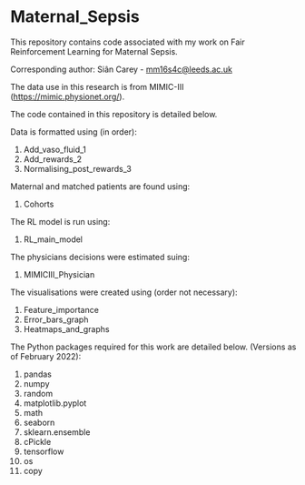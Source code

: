 # Maternal_Sepsis
This repository contains code associated with my work on Fair Reinforcement Learning for Maternal Sepsis.

Corresponding author: Siân Carey - mm16s4c@leeds.ac.uk

The data use in this research is from MIMIC-III (https://mimic.physionet.org/).

The code contained in this repository is detailed below.

Data is formatted using (in order):
1. Add_vaso_fluid_1
2. Add_rewards_2
3. Normalising_post_rewards_3

Maternal and matched patients are found using:
1. Cohorts

The RL model is run using:
1. RL_main_model

The physicians decisions were estimated suing:
1. MIMICIII_Physician

The visualisations were created using (order not necessary):
1. Feature_importance
2. Error_bars_graph
3. Heatmaps_and_graphs

The Python packages required for this work are detailed below. (Versions as of February 2022):
1. pandas
2. numpy
3. random
4. matplotlib.pyplot
5. math
6. seaborn
7. sklearn.ensemble
8. cPickle
9. tensorflow
10. os
11. copy

